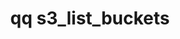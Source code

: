 ---
category: s3
command: s3_list_buckets
optional_options:
- alternate: []
  help: List S3 buckets in JSON format (not in a table)
  name: --json
  required: false
permalink: /qq-cli-command-guide/s3/s3_list_buckets.html
positional_options: []
sidebar: qq_cli_command_reference_sidebar
summary: This section explains how to use the <code>qq s3_list_buckets</code> command.
synopsis: List all S3 buckets
title: qq s3_list_buckets
usage: qq s3_list_buckets [-h] [--json]
zendesk_source: qq CLI Command Guide

---